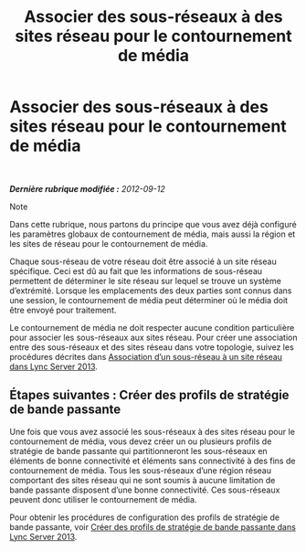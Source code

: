 ﻿---
title: Associer des sous-réseaux à des sites réseau pour le contournement de média
TOCTitle: Associer des sous-réseaux à des sites réseau pour le contournement de média
ms:assetid: 5bc632b7-1446-470f-b332-48ea0ca4d1fd
ms:mtpsurl: https://technet.microsoft.com/fr-fr/library/Gg398401(v=OCS.15)
ms:contentKeyID: 49297295
ms.date: 05/20/2016
mtps_version: v=OCS.15
ms.translationtype: HT
---

# Associer des sous-réseaux à des sites réseau pour le contournement de média

 

_**Dernière rubrique modifiée :** 2012-09-12_

> [!note]  
> Dans cette rubrique, nous partons du principe que vous avez déjà configuré les paramètres globaux de contournement de média, mais aussi la région et les sites de réseau pour le contournement de média.

Chaque sous-réseau de votre réseau doit être associé à un site réseau spécifique. Ceci est dû au fait que les informations de sous-réseau permettent de déterminer le site réseau sur lequel se trouve un système d’extrémité. Lorsque les emplacements des deux parties sont connus dans une session, le contournement de média peut déterminer où le média doit être envoyé pour traitement.

Le contournement de média ne doit respecter aucune condition particulière pour associer les sous-réseaux aux sites réseau. Pour créer une association entre des sous-réseaux et des sites réseau dans votre topologie, suivez les procédures décrites dans [Association d’un sous-réseau à un site réseau dans Lync Server 2013](lync-server-2013-associate-a-subnet-with-a-network-site.md).

## Étapes suivantes : Créer des profils de stratégie de bande passante

Une fois que vous avez associé les sous-réseaux à des sites réseau pour le contournement de média, vous devez créer un ou plusieurs profils de stratégie de bande passante qui partitionneront les sous-réseaux en éléments de bonne connectivité et éléments sans connectivité à des fins de contournement de média. Tous les sous-réseaux d’une région réseau comportant des sites réseau qui ne sont soumis à aucune limitation de bande passante disposent d’une bonne connectivité. Ces sous-réseaux peuvent donc utiliser le contournement de média.

Pour obtenir les procédures de configuration des profils de stratégie de bande passante, voir [Créer des profils de stratégie de bande passante dans Lync Server 2013](lync-server-2013-create-bandwidth-policy-profiles.md).

